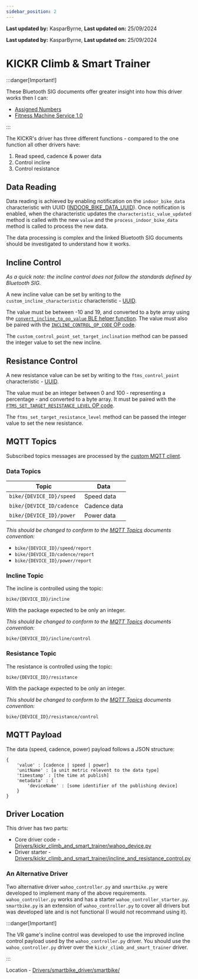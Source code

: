 ```yaml
---
sidebar_position: 2
---
```


**Last updated by:** KasparByrne, **Last updated on:** 25/09/2024


**Last updated by:** KasparByrne, **Last updated on:** 25/09/2024


# KICKR Climb & Smart Trainer

:::danger[Important!]

These Bluetooth SIG documents offer greater insight into how this driver works then I can:

- [Assigned Numbers](https://www.bluetooth.com/specifications/assigned-numbers/)
- [Fitness Machine Service 1.0](https://www.bluetooth.com/specifications/specs/fitness-machine-service-1-0/)

:::

The KICKR's driver has three different functions - compared to the one function all other drivers have:

1. Read speed, cadence & power data
2. Control incline
3. Control resistance

## Data Reading

Data reading is achieved by enabling notification on the `indoor_bike_data` characteristic with UUID ([INDOOR_BIKE_DATA_UUID](https://github.com/Redback-Operations/redback-smartbike-iot/blob/main/Drivers/lib/constants.py#L28)). Once notification is enabled, when the characteristic updates the `characteristic_value_updated` method is called with the new `value` and the `process_indoor_bike_data` method is called to process the new data.

The data processing is complex and the linked Bluetooth SIG documents should be investigated to understand how it works.

## Incline Control

*As a quick note: the incline control does not follow the standards defined by Bluetooth SIG.*

A new incline value can be set by writing to the `custom_incline_characteristic` characteristic - [UUID](https://github.com/Redback-Operations/redback-smartbike-iot/blob/main/Drivers/lib/constants.py#L77).

The value must be between -10 and 19, and converted to a byte array using the [`convert_incline_to_op_value` BLE helper function](https://github.com/Redback-Operations/redback-smartbike-iot/blob/main/Drivers/lib/ble_helper.py#L32). The value must also be paired with the [`INCLINE_CONTROL_OP_CODE` OP code](https://github.com/Redback-Operations/redback-smartbike-iot/blob/main/Drivers/lib/constants.py#L81).

The `custom_control_point_set_target_inclination` method can be passed the integer value to set the new incline.

## Resistance Control

A new resistance value can be set by writing to the `ftms_control_point` characteristic - [UUID](https://github.com/Redback-Operations/redback-smartbike-iot/blob/main/Drivers/lib/constants.py#L22).

The value must be an integer between 0 and 100 - representing a percentage - and converted to a byte array. It must be paired with the [`FTMS_SET_TARGET_RESISTANCE_LEVEL` OP code](https://github.com/Redback-Operations/redback-smartbike-iot/blob/main/Drivers/lib/constants.py#L56).

The `ftms_set_target_resistance_level` method can be passed the integer value to set the new resistance.

## MQTT Topics

Subscribed topics messages are processed by the [custom MQTT client](https://github.com/Redback-Operations/redback-smartbike-iot/blob/main/Drivers/kickr_climb_and_smart_trainer/mqtt_custom_client.py). 

### Data Topics

| Topic | Data |
| ---- | ---- |
| `bike/{DEVICE_ID}/speed` | Speed data |
| `bike/{DEVICE_ID/cadence` | Cadence data |
| `bike/{DEVICE_ID}/power` | Power data |

*This should be changed to conform to the [MQTT Topics](../MQTT-Topics.md) documents convention:*

- `bike/{DEVICE_ID}/speed/report`
- `bike/{DEVICE_ID/cadence/report`
- `bike/{DEVICE_ID}/power/report`

### Incline Topic

The incline is controlled using the topic:

`bike/{DEVICE_ID}/incline`

With the package expected to be only an integer.

*This should be changed to conform to the [MQTT Topics](../MQTT-Topics.md) documents convention:*

`bike/{DEVICE_ID}/incline/control`

### Resistance Topic

The resistance is controlled using the topic:

`bike/{DEVICE_ID}/resistance`

With the package expected to be only an integer.

*This should be changed to conform to the [MQTT Topics](../MQTT-Topics.md) documents convention:*

`bike/{DEVICE_ID}/resistance/control`

## MQTT Payload

The data (speed, cadence, power) payload follows a JSON structure:

```
{
    'value' : [cadence | speed | power]
    'unitName' : [a unit metric relevent to the data type]
    'timestamp' : [the time at publish]
    'metadata' : {
        'deviceName' : [some identifier of the publishing device]
    }
}
```

## Driver Location

This driver has two parts:
- Core driver code - [Drivers/kickr_climb_and_smart_trainer/wahoo_device.py](https://github.com/Redback-Operations/redback-smartbike-iot/blob/main/Drivers/kickr_climb_and_smart_trainer/wahoo_device.py)
- Driver starter - [Drivers/kickr_climb_and_smart_trainer/incline_and_resistance_control.py](https://github.com/Redback-Operations/redback-smartbike-iot/blob/main/Drivers/kickr_climb_and_smart_trainer/incline_and_resistance_control.py)

### An Alternative Driver

Two alternative driver `wahoo_controller.py` and `smartbike.py` were developed to implement many of the above requirements. `wahoo_controller.py` works and has a starter `wahoo_controller_starter.py`. `smartbike.py` is an extension of `wahoo_controller.py` to cover all drivers but was developed late and is not functional (I would not recommand using it).

:::danger[Important!]

The VR game's incline control was developed to use the improved incline control payload used by the `wahoo_controller.py` driver. You should use the `wahoo_controller.py` driver over the `kickr_climb_and_smart_trainer` driver.

:::

Location - [Drivers/smartbike_driver/smartbike/](https://github.com/Redback-Operations/redback-smartbike-iot/tree/main/Drivers/smartbike)